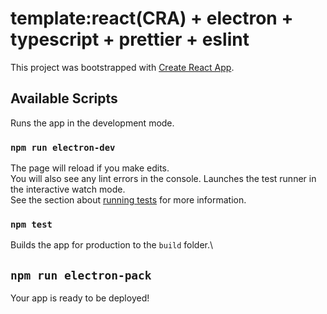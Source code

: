 # template:react(CRA) + electron + typescript + prettier + eslint 

This project was bootstrapped with [Create React App](https://github.com/facebook/create-react-app).

## Available Scripts

 Runs the app in the development mode.

### `npm run electron-dev`

  The page will reload if you make edits.\
  You will also see any lint errors in the console.
  Launches the test runner in the interactive watch mode.\
  See the section about [running tests](https://facebook.github.io/create-react-app/docs/running-tests) for more information.

### `npm test`

  Builds the app for production to the `build` folder.\

## `npm run electron-pack`
  Your app is ready to be deployed!

